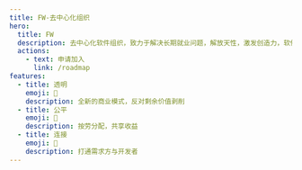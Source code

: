 ```yaml
---
title: FW-去中心化组织
hero:
  title: FW
  description: 去中心化软件组织，致力于解决长期就业问题，解放天性，激发创造力，软件工程师最后的归宿，希望每位工程师都可以健康工作50年，人生无惧，冲
  actions:
    - text: 申请加入
      link: /roadmap
features:
  - title: 透明
    emoji: 🌟
    description: 全新的商业模式，反对剩余价值剥削
  - title: 公平
    emoji: 🌈
    description: 按劳分配，共享收益
  - title: 连接
    emoji: 🚀
    description: 打通需求方与开发者
---
```

